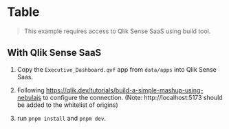 # Table

> This example requires access to Qlik Sense SaaS using build tool.

## With Qlik Sense SaaS

1. Copy the `Executive_Dashboard.qvf` app from `data/apps` into Qlik Sense Saas.

2. Following https://qlik.dev/tutorials/build-a-simple-mashup-using-nebulajs to
   configure the connection. (Note: http://localhost:5173 should be added to the whitelist of origins)

3. run `pnpm install` and `pnpm dev`.
